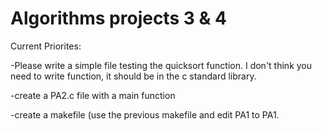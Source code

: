 # Algorithms projects 3 & 4

Current Priorites: 
 
  -Please write a simple file testing the quicksort function. I don't think you need to write function, it should be in the c standard library.
 
  -create a PA2.c file with a main function
 
  -create a makefile (use the previous makefile and edit PA1 to PA1.


